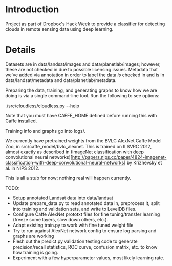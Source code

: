 # Introduction

Project as part of Dropbox's Hack Week to provide a classifier for detecting clouds in remote sensing data using deep learning.

# Details

Datasets are in data/landsat/images and data/planetlab/images; however, these are not checked in due to possible licensing issues. Metadata that we've added via annotation in order to label the data _is_ checked in and is in data/landsat/metadata and data/planetlab/metadata.

Preparing the data, training, and generating graphs to know how we are doing is via a single command-line tool. Run the following to see options:

./src/cloudless/cloudless.py --help

Note that you must have CAFFE_HOME defined before running this with Caffe installed.

Training info and graphs go into logs/.

We currently have pretrained weights from the BVLC AlexNet Caffe Model Zoo, in src/caffe_model/bvlc_alexnet. This is trained on ILSVRC 2012, almost exactly as described in (ImageNet classification with deep convolutional neural networks)[http://papers.nips.cc/paper/4824-imagenet-classification-with-deep-convolutional-neural-networks] by Krizhevsky et al. in NIPS 2012.

This is all a stub for now; nothing real will happen currently.

TODO:
* Setup annotated Landsat data into data/landsat
* Update prepare_data.py to read annotated data in, preprocess it, split into training and validation sets, and write to LevelDB files.
* Configure Caffe AlexNet prototxt files for fine tuning/transfer learning (freeze some layers, slow down others, etc.).
* Adapt existing train.py to work with fine tuned weight file
* Try to run against AlexNet network config to ensure log parsing and graphs are working
* Flesh out the predict.py validation testing code to generate precision/recall statistics, ROC curve, confusion matrix, etc. to know how training is going.
* Experiment with a few hyperparameter values, most likely learning rate.
